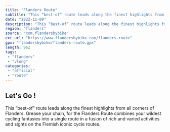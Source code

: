 ```yaml
---
title: "Flanders Route"
subtitle: "This “best-of” route leads along the finest highlights from all corners of Flanders"
date: "2022-11-09"
description: "This “best-of” route leads along the finest highlights from all corners of Flanders."
region: "flanders"
source: "com.flandersbybike"
ext_url: "https://www.flandersbybike.com/flanders-route"
gpx: "flandersbybike/flanders-route.gpx"
length: 962
tags:
 - "flanders"
 - "vlong"
categories:
 - "official"
 - "route"
---
```


## Let's Go ! 

This “best-of” route leads along the finest highlights from all corners of Flanders. Grease your chain, for the Flanders Route combines your wildest cycling fantasies into a single route in a fusion of rich and varied activities and sights on the Flemish iconic cycle routes.

